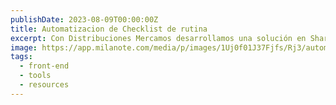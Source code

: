 ```yaml
---
publishDate: 2023-08-09T00:00:00Z
title: Automatizacion de Checklist de rutina
excerpt: Con Distribuciones Mercamos desarrollamos una solución en SharePoint, integrada con Forms, para automatizar sus checklists de rutina. Esta implementación mejoró el control operativo, redujo errores y facilitó el seguimiento en tiempo real.
image: https://app.milanote.com/media/p/images/1Uj0f01J37Fjfs/Rj3/automatizacion.png?v=2&elementId=1Uj0f01J37Fjfs
tags:
  - front-end
  - tools
  - resources
---
```


